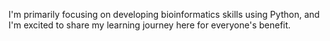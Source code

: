 I'm primarily focusing on developing bioinformatics skills using Python, and I'm excited to share my learning journey here for everyone's benefit.
